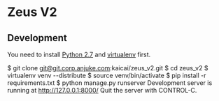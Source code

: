 Zeus V2
=======

## Development

You need to install [Python 2.7][1] and [virtualenv][2] first.

$ git clone git@git.corp.anjuke.com:kaicai/zeus_v2.git
$ cd zeus_v2
$ virtualenv venv --distribute
$ source venv/bin/activate
$ pip install -r requirements.txt
$ python manage.py runserver
Development server is running at http://127.0.0.1:8000/
Quit the server with CONTROL-C.

[1]: http://python.org/download/
[2]: https://pypi.python.org/pypi/virtualenv

